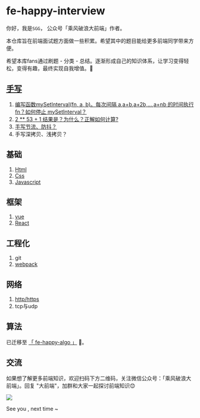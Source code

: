 # fe-happy-interview

你好，我是`SGG`， 公众号「乘风破浪大前端」作者。 

本仓库旨在前端面试题方面做一些积累。希望其中的题目能给更多前端同学带来方便。

希望本库fans通过刷题 - 分类 - 总结。逐渐形成自己的知识体系，让学习变得轻松，变得有趣，最终实现自我增值。🚀

## [手写](https://github.com/szjxxy/fe-happy-interview/blob/master/chapter/code.md)

1. [编写函数mySetInterval(fn, a, b)。每次间隔 a,a+b,a+2b,...,a+nb 的时间执行fn？如何停止 mySetInterval？](https://github.com/szjxxy/fe-happy-interview/issues/1)
2. [2 ** 53 + 1 结果是？为什么？正解如何计算?](https://github.com/szjxxy/fe-happy-interview/issues/2)
3. [手写节流、防抖？](https://github.com/szjxxy/fe-happy-interview/issues/5)
4. 手写深拷贝、浅拷贝？


## 基础

1. [Html](https://github.com/szjxxy/fe-happy-interview/blob/master/chapter/html.md)
2. [Css](https://github.com/szjxxy/fe-happy-interview/blob/master/chapter/css.md)
3. [Javascript](https://github.com/szjxxy/fe-happy-interview/blob/master/chapter/javascript.md)

## 框架

1. [vue](https://github.com/szjxxy/fe-happy-interview/blob/master/chapter/vue.md)
2. [React](https://github.com/szjxxy/fe-happy-interview/blob/master/chapter/react.md)

## 工程化

1. git
2. [webpack](https://github.com/szjxxy/fe-happy-interview/blob/master/chapter/webpack.md)

## 网络

1. [http/https](https://github.com/szjxxy/fe-happy-interview/blob/master/chapter/http.md)
2. tcp与udp

## 算法
已迁移至  [「 fe-happy-algo 」](https://github.com/szjxxy/fe-happy-algo) 🚀。

## 交流
如果想了解更多前端知识，欢迎扫码下方二维码，关注微信公众号：「乘风破浪大前端」。回复 "大前端"，加群和大家一起探讨前端知识😊

![](https://tva1.sinaimg.cn/large/0081Kckwly1gk2rjhye7dj3076076mxm.jpg)

See you , next time ~

